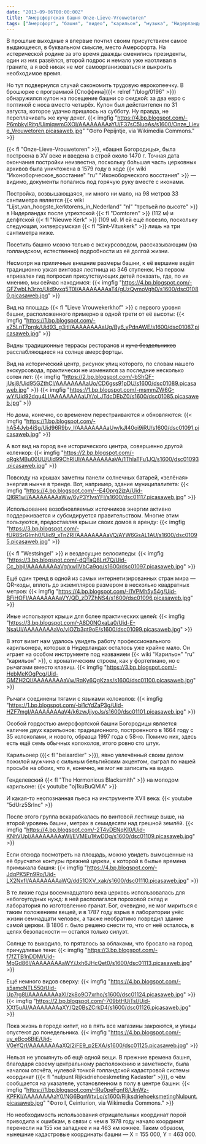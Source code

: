 ```yaml
---
date: "2013-09-06T00:00:00Z"
title: "Амерсфортская башня Onze-Lieve-Vrouwetoren"
tags: ["Амерсфорт", "башня", "видео", "карильон", "музыка", "Нидерланды"]
---
```


В прошлые выходные я впервые почтил своим присутствием самое выдающееся, в буквальном смысле, место Амерсфорта. На истерической родине за это время дважды сменились президенты, один из них развёлся, второй подрос и немало уже наотливал в граните, а я всё никак не мог самоорганизоваться и выкроить необходимое время.

Но тут подвернулся случай сэкономить трудовую еврокопеечку. В брошюрке с программой [Споффина]({{< relref "/blog/0196" >}}) обнаружился купон на посещение башни со скидкой: за два евро с полтиной с носа вместо четырёх. Купон был действителен по 31 августа, которое удачно пришлось на субботу. Ну правда, не переплачивать же кучу денег.
{{< imgfig "https://4.bp.blogspot.com/-P6mbkylRitg/UimiqwmGXOI/AAAAAAAAaYU/F37sC5luqAs/s1600/Onze_Lieve_Vrouwetoren.picasaweb.jpg" "Фото Pepijntje, via Wikimedia Commons." >}}

<!--more-->

{{< fl "Onze-Lieve-Vrouwetoren" >}}, «башня Богородицы», была построена в XV веке и введена в строй около 1470 г. Точная дата окончания постройки неизвестна, поскольку бо́льшая часть церковных архивов была уничтожена в 1579 году в ходе {{< wiki "Иконоборческое_восстание" "ru" "Иконоборческого восстания" >}} — видимо, документы попались под горячую руку вместе с иконами.

Постройка, возвышающаяся, ни много ни мало, на 98 метров 33 сантиметра является {{< wiki "Lijst_van_hoogste_kerktorens_in_Nederland" "nl" "третьей по высоте" >}} в Нидерландах после утрехтской {{< fl "Domtoren" >}} (112 м) и делфтской {{< fl "Nieuwe Kerk" >}} (109 м). И ей ещё повезло, поскольку следующая, хилверсумская {{< fl "Sint-Vituskerk" >}} лишь на три сантиметра ниже.

Посетить башню можно только с экскурсоводом, рассказывающим (на голландском, естественно) подробности из её долгой жизни.

Несмотря на приличные внешние размеры башни, к её вершине ведёт традиционно узкая винтовая лестница из 346 ступенек. На первом «привале» гид попросил присутствующих детей показать, где, по их мнению, мы сейчас находимся:
{{< imgfig "https://4.bp.blogspot.com/-GFZwbLh3rzo/Uid9vxq5T0I/AAAAAAAAaT4/gUzQymoVgh0/s1600/dsc01080.picasaweb.jpg" >}}

Вид на площадь {{< fl "Lieve Vrouwekerkhof" >}} с первого уровня башни, расположенного примерно в одной трети от её высоты:
{{< imgfig "https://1.bp.blogspot.com/-xZ5LnT7prgk/Uid93_g3itI/AAAAAAAAaUg/By6_yPdnAWE/s1600/dsc01087.picasaweb.jpg" >}}

Видны традиционные террасы ресторанов и ~~куча бездельников~~ расслабляющиеся на солнце амерсфортцы.

Вид на исторический центр, рисунок улиц которого, по словам нашего экскурсовода, практически не изменился за последние несколько сотен лет:
{{< imgfig "https://2.bp.blogspot.com/-bShQF-jUsj8/Uid95GZthCI/AAAAAAAAaUo/CD6gss91pDU/s1600/dsc01089.picasaweb.jpg" >}}
{{< imgfig "https://1.bp.blogspot.com/-msmmZW6G-wY/Uid92dqu4LI/AAAAAAAAaUY/oLJTdcDEbZ0/s1600/dsc01085.picasaweb.jpg" >}}

Но дома, конечно, со временем перестраиваются и обновляются:
{{< imgfig "https://1.bp.blogspot.com/-hA54Jyb4iSg/Uid96R9by_I/AAAAAAAAaUw/kJI40oi9iRU/s1600/dsc01091.picasaweb.jpg" >}}

А вот вид на город вне исторического центра, совершенно другой коленкор:
{{< imgfig "https://2.bp.blogspot.com/-qRgkMBu00UU/Uid99ChRlUI/AAAAAAAAaVA/1ThlaTFu1JQ/s1600/dsc01093.picasaweb.jpg" >}}

Повсюду на крышах заметны панели солнечных батарей, «зелёная» энергия нынче в тренде. Вот, например, здание муниципалитета:
{{< imgfig "https://4.bp.blogspot.com/--E4Oprg2jzA/Uid-Ql6R1wI/AAAAAAAAaWw/6yP3YIvsYFI/s1600/dsc01117.picasaweb.jpg" >}}

Использование возобновляемых источников энергии активно поддерживается и субсидируется правительством. Многие этим пользуются, предоставляя крыши своих домов в аренду:
{{< imgfig "https://3.bp.blogspot.com/-fUR8SrGImh0/Uid9_xTnZRI/AAAAAAAAaVQ/AYW6GsAL1AU/s1600/dsc01095.picasaweb.jpg" >}}

{{< fl "Westsingel" >}} и вездесущие велосипеды:
{{< imgfig "https://3.bp.blogspot.com/-dQTaQ8Lrt7Q/Uid-Cc_bbjI/AAAAAAAAaVg/xwlIVbCa9qo/s1600/dsc01097.picasaweb.jpg" >}}

Ещё один тренд в одной из самых интернетизированных стран мира — QR-коды, вплоть до экземпляров размером в несколько квадратных метров:
{{< imgfig "https://4.bp.blogspot.com/-l1VPMh5y54g/Uid-BFiHOFI/AAAAAAAAaVY/QD_zD7ZhNS4/s1600/dsc01096.picasaweb.jpg" >}}

Иные используют крыши для более практических целей:
{{< imgfig "https://3.bp.blogspot.com/-A8D0NOxaLa0/Uid-E-NsaUI/AAAAAAAAaVo/vIOZb3qt9oE/s1600/dsc01099.picasaweb.jpg" >}}

В этот визит нам удалось увидеть работу профессионального карильонера, которых в Нидерландах осталось уже крайне мало. Он играет на особом инструменте под названием {{< wiki "Карильон" "ru" "карильон" >}}, с хроматическим строем, как у фортепиано, но с рычагами вместо клавиш.
{{< imgfig "https://3.bp.blogspot.com/-HebMeKOgPcg/Uid-GMZH2QI/AAAAAAAAaVw/RqKy6QgKzas/s1600/dsc01100.picasaweb.jpg" >}}

Рычаги соединены тягами с языками колоколов:
{{< imgfig "https://1.bp.blogspot.com/-bl1cYdZaP3g/Uid-HZF7mgI/AAAAAAAAaV4/k6zwJjjyoJs/s1600/dsc01101.picasaweb.jpg" >}}

Особой гордостью амерсфортской башни Богородицы является наличие двух карильонов: традиционного, построенного в 1664 году с 35 колоколами, и нового, образца 1997 года с 58-ю. Помимо них, здесь есть ещё семь обычных колоколов, итого ровно сто штук.

Карильонер ({{< fl "beiaardier" >}}), явно увлечённый своим делом пожилой мужчина с сильным бельгийским акцентом, сыграл по нашей просьбе на обоих, что я, конечно, не мог не записать на видео.

Генделевский {{< fl "The Hormonious Blacksmith" >}} на молодом карильоне:
{{< youtube "oj1kuBuQMlA" >}}

И какая-то неопознанная пьеса на инструменте XVII века:
{{< youtube "5dUrz5Srlnc" >}}

После этого группа вскарабкалась по винтовой лестнице выше, на второй уровень башни, метрах в семидесяти над грешной землёй.
{{< imgfig "https://4.bp.blogspot.com/-2T4vDENqKI0/Uid-KNhVUpI/AAAAAAAAaWI/EVMEu1KwDDg/s1600/dsc01109.picasaweb.jpg" >}}

Если отсюда посмотреть на площадь, можно увидеть вымощенные на её брусчатке контуры прежней церкви, к которой в былые времена примыкала башня:
{{< imgfig "https://4.bp.blogspot.com/-JdqPK5Pn9Ro/Uid-LX2NxfI/AAAAAAAAaWQ/dd51OXV_xak/s1600/dsc01110.picasaweb.jpg" >}}

В те лихие годы восемнадцатого века церковь использовалась для небогоугодных нужд: в ней располагался пороховой склад и лаборатория по изготовлению гранат. Бог, очевидно, не мог мириться с таким положением вещей, и в 1787 году взрыв в лаборатории унёс жизни семнадцати человек, а также необратимо повредил здание самой церкви. В 1806 г. было решено снести то, что от неё осталось, в целях безопасности — остался только силуэт.

Солнце то выходило, то пряталось за облаками, что бросало на город причудливые тени:
{{< imgfig "https://3.bp.blogspot.com/-f7fZTB1nDDM/Uid-MpGd86I/AAAAAAAAaWY/Jxh6JHcQet0/s1600/dsc01113.picasaweb.jpg" >}}

Ещё немного видов сверху:
{{< imgfig "https://4.bp.blogspot.com/-s5amcNTL550/Uid-Up7rg8I/AAAAAAAAaXI/zk8o9O7xrho/s1600/dsc01124.picasaweb.jpg" >}}
{{< imgfig "https://2.bp.blogspot.com/-709btHUiTsI/Uid-XXf5uAI/AAAAAAAAaXY/Qz0BsZCrkD4/s1600/dsc01126.picasaweb.jpg" >}}

Пока жизнь в городе кипит, но в пять все магазины закроются, и улицы опустеют до понедельника.
{{< imgfig "https://4.bp.blogspot.com/-uy_eBco6BiE/Uid-V0eYQrI/AAAAAAAAaXQ/2iFE9_p2EXA/s1600/dsc01125.picasaweb.jpg" >}}

Нельзя не упомянуть об ещё одной вещи. В прежние времена башня, благодаря своему центральному расположению и заметности, была началом отсчёта, нулевой точкой голландской кадастровой системы координат ({{< fl "nulpunt Rijksdriehoeskmeting Kadaster" >}}), о чём сообщается на указателе, установленном в полу в центре башни:
{{< imgfig "https://1.bp.blogspot.com/-IRu0peFgnf8/UinWz-KPFKI/AAAAAAAAaY0/NG6BqnWtvLo/s1600/RijksdriehoeksmetingNulpunt.picasaweb.jpg" "Фото I, Ceinturion, via Wikimedia Commons." >}}

Но необходимость использования отрицательных координат порой приводила к ошибкам, в связи с чем в 1978 году начало координат перенесли на 155 км западнее и на 463 км южнее. Таким образом, нынешние кадастровые координаты башни — X = 155 000, Y = 463 000.
